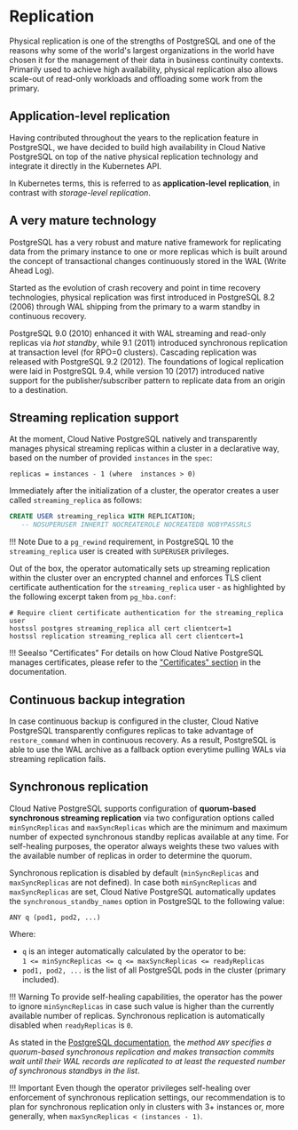 # Replication

Physical replication is one of the strengths of PostgreSQL and one of the
reasons why some of the world's largest organizations in the world have chosen 
it for the management of their data in business continuity contexts.
Primarily used to achieve high availability, physical replication also allows 
scale-out of read-only workloads and offloading some work from the primary. 

## Application-level replication

Having contributed throughout the years to the replication feature in PostgreSQL, 
we have decided to build high availability in Cloud Native PostgreSQL on top of 
the native physical replication technology and integrate it 
directly in the Kubernetes API.

In Kubernetes terms, this is referred to as **application-level replication**, in
contrast with *storage-level replication*.

## A very mature technology

PostgreSQL has a very robust and mature native framework for replicating data
from the primary instance to one or more replicas which is built around the
concept of transactional changes continuously stored in the WAL (Write Ahead Log).

Started as the evolution of crash recovery and point in time recovery
technologies, physical replication was first introduced in PostgreSQL 8.2
(2006) through WAL shipping from the primary to a warm standby in
continuous recovery.

PostgreSQL 9.0 (2010) enhanced it with WAL streaming and read-only replicas via
*hot standby*, while 9.1 (2011) introduced synchronous replication at
transaction level (for RPO=0 clusters). Cascading replication was released with
PostgreSQL 9.2 (2012). The foundations of logical replication were laid in
PostgreSQL 9.4, while version 10 (2017) introduced native support for the
publisher/subscriber pattern to replicate data from an origin to a destination.

## Streaming replication support

At the moment, Cloud Native PostgreSQL natively and transparently manages
physical streaming replicas within a cluster in a declarative way, based on
the number of provided `instances` in the `spec`:

```
replicas = instances - 1 (where  instances > 0)
```

Immediately after the initialization of a cluster, the operator creates a user
called `streaming_replica` as follows:

```sql
CREATE USER streaming_replica WITH REPLICATION;
   -- NOSUPERUSER INHERIT NOCREATEROLE NOCREATEDB NOBYPASSRLS
```

!!! Note
    Due to a `pg_rewind` requirement, in PostgreSQL 10 the `streaming_replica`
    user is created with `SUPERUSER` privileges.

Out of the box, the operator automatically sets up streaming replication within
the cluster over an encrypted channel and enforces TLS client certificate
authentication for the `streaming_replica` user - as highlighted by the following
excerpt taken from `pg_hba.conf`:

```
# Require client certificate authentication for the streaming_replica user
hostssl postgres streaming_replica all cert clientcert=1
hostssl replication streaming_replica all cert clientcert=1
```

!!! Seealso "Certificates"
    For details on how Cloud Native PostgreSQL manages certificates, please refer
    to the ["Certificates" section](certificates.md#client-streaming_replica-certificate)
    in the documentation.


## Continuous backup integration

In case continuous backup is configured in the cluster, Cloud Native PostgreSQL
transparently configures replicas to take advantage of `restore_command` when
in continuous recovery. As a result, PostgreSQL is able to use the WAL archive
as a fallback option everytime pulling WALs via streaming replication fails.

## Synchronous replication

Cloud Native PostgreSQL supports configuration of **quorum-based synchronous
streaming replication** via two configuration options called `minSyncReplicas`
and `maxSyncReplicas` which are the minimum and maximum number of expected
synchronous standby replicas available at any time.
For self-healing purposes, the operator always weights these two values with
the available number of replicas in order to determine the quorum.

Synchronous replication is disabled by default (`minSyncReplicas` and
`maxSyncReplicas` are not defined).
In case both `minSyncReplicas` and `maxSyncReplicas` are set, Cloud Native
PostgreSQL automatically updates the `synchronous_standby_names` option in
PostgreSQL to the following value:

```
ANY q (pod1, pod2, ...)
```

Where:

- `q` is an integer automatically calculated by the operator to be:  
  `1 <= minSyncReplicas <= q <= maxSyncReplicas <= readyReplicas`
- `pod1, pod2, ...` is the list of all PostgreSQL pods in the cluster
  (primary included).

!!! Warning
    To provide self-healing capabilities, the operator has the power
    to ignore `minSyncReplicas` in case such value is higher than the currently
    available number of replicas. Synchronous replication is automatically disabled
    when `readyReplicas` is `0`.

As stated in the
[PostgreSQL documentation](https://www.postgresql.org/docs/current/warm-standby.html#SYNCHRONOUS-REPLICATION),
the *method `ANY` specifies a quorum-based synchronous replication and makes
transaction commits wait until their WAL records are replicated to at least the
requested number of synchronous standbys in the list*.

!!! Important
    Even though the operator privileges self-healing over enforcement of
    synchronous replication settings, our recommendation is to plan for
    synchronous replication only in clusters with 3+ instances or,
    more generally, when `maxSyncReplicas < (instances - 1)`.

